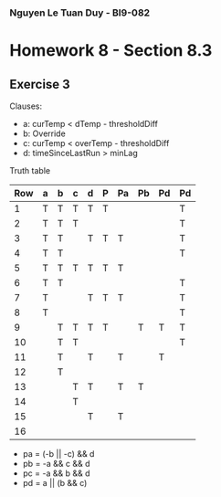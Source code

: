 ### Nguyen Le Tuan Duy - BI9-082

# Homework 8 - Section 8.3
## Exercise 3

Clauses:  
- a: curTemp < dTemp - thresholdDiff    
- b: Override  
- c: curTemp < overTemp - thresholdDiff  
- d: timeSinceLastRun > minLag  

Truth table

| Row | a | b | c | d | P | Pa | Pb | Pd | Pd |
|-----|---|---|---|---|---|---------------|---------------|---------------|---------------|
| 1   | T | T | T | T | T |               |               |               | T             |
| 2   | T | T | T |   |   |               |               |               | T             |
| 3   | T | T |   | T | T | T             |               |               | T             |
| 4   | T | T |   |   |   |               |               |               | T             |
| 5   | T | T | T | T | T | T             |               |               |               |
| 6   | T | T |   |   |   |               |               |               | T             |
| 7   | T |   |   | T | T | T             |               |               | T             |
| 8   | T |   |   |   |   |               |               |               | T             |
| 9   |   | T | T | T | T |               | T             | T             | T             |
| 10  |   | T | T |   |   |               |               |               | T             |
| 11  |   | T |   | T |   | T             |               | T             |               |
| 12  |   | T |   |   |   |               |               |               |               |
| 13  |   |   | T | T |   | T             | T             |               |               |
| 14  |   |   | T |   |   |               |               |               |               |
| 15  |   |   |   | T |   | T             |               |               |               |
| 16  |   |   |   |   |   |               |               |               |               |

- pa = (-b || -c) && d  
- pb = -a && c && d  
- pc = -a && b && d  
- pd = a || (b && c)